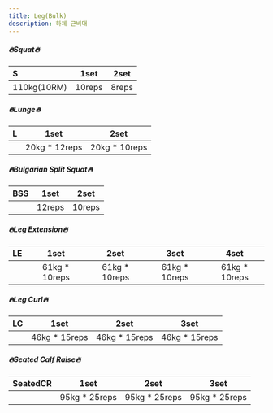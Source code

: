 ```yaml
---
title: Leg(Bulk)
description: 하체 근비대
---
```

##### 🔥Squat🔥
|**S**|**1set**|**2set**|
|:-|:-:|:-:|
|110kg(10RM)|10reps|8reps|

##### 🔥Lunge🔥
|**L**|**1set**|**2set**|
|:-|:-:|:-:|
||20kg * 12reps|20kg * 10reps|

##### 🔥Bulgarian Split Squat🔥
|**BSS**|**1set**|**2set**|
|:-|:-:|:-:|
||12reps|10reps|

##### 🔥Leg Extension🔥
|**LE**|**1set**|**2set**|**3set**|**4set**|
|:-|:-:|:-:|:-:|:-:|
||61kg * 10reps|61kg * 10reps|61kg * 10reps|61kg * 10reps|

##### 🔥Leg Curl🔥
|**LC**|**1set**|**2set**|**3set**|
|:-|:-:|:-:|:-:|
||46kg * 15reps|46kg * 15reps|46kg * 15reps|

##### 🔥Seated Calf Raise🔥
 |**SeatedCR**|**1set**|**2set**|**3set**|
|:-|:-:|:-:|:-:|
||95kg * 25reps|95kg * 25reps|95kg * 25reps|

